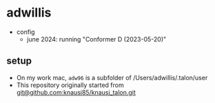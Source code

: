 # adwillis

- config
    - june 2024: running "Conformer D (2023-05-20)"

## setup 

- On my work mac, `adw96` is a subfolder of /Users/adwillis/.talon/user
- This repository originally started from [git@github.com:knausj85/knausj_talon.git](git@github.com:knausj85/knausj_talon.git)